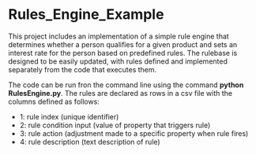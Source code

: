 # Rules_Engine_Example

This project includes an implementation of a simple rule engine that determines whether a person qualifies for a given product and sets an interest rate for the person based on predefined rules. The rulebase is designed to be easily updated, with rules defined and implemented separately from the code that executes them.

The code can be run fron the command line using the command **python RulesEngine.py**. The rules are declared as rows in a csv file with the columns defined as follows:
- 1: rule index (unique identifier)
- 2: rule condition input (value of property that triggers rule)
- 3: rule action (adjustment made to a specific property when rule fires)
- 4: rule description (text description of rule)
